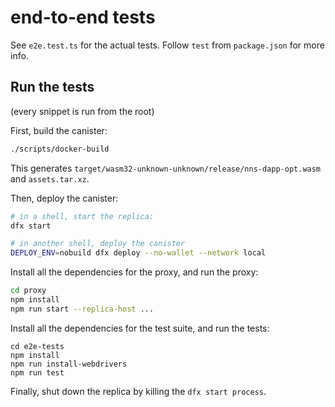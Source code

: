 # end-to-end tests

See `e2e.test.ts` for the actual tests. Follow `test` from `package.json` for
more info.


## Run the tests

(every snippet is run from the root)

First, build the canister:

``` bash
./scripts/docker-build
```

This generates `target/wasm32-unknown-unknown/release/nns-dapp-opt.wasm` and
`assets.tar.xz`.

Then, deploy the canister:

``` bash
# in a shell, start the replica:
dfx start

# in another shell, deploy the canister
DEPLOY_ENV=nobuild dfx deploy --no-wallet --network local
```


Install all the dependencies for the proxy, and run the proxy:

``` bash
cd proxy
npm install
npm run start --replica-host ...
```

Install all the dependencies for the test suite, and run the tests:

```
cd e2e-tests
npm install
npm run install-webdrivers
npm run test
```

Finally, shut down the replica by killing the `dfx start process`.
